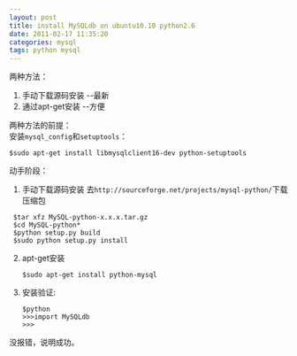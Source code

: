 ```yaml
---
layout: post
title: install MySQLdb on ubuntu10.10 python2.6
date: 2011-02-17 11:35:20
categories: mysql
tags: python mysql 
---
```


两种方法：

1. 手动下载源码安装  --最新
2. 通过apt-get安装   --方便
 
两种方法的前提：<br>
安装`mysql_config`和`setuptools`：

  ```
  $sudo apt-get install libmysqlclient16-dev python-setuptools
  ```
 
动手阶段：<br>

1. 手动下载源码安装
  去`http://sourceforge.net/projects/mysql-python/`下载压缩包
  
  ```
   $tar xfz MySQL-python-x.x.x.tar.gz 
   $cd MySQL-python*
   $python setup.py build
   $sudo python setup.py install
 ```
 
2. apt-get安装

   ```
   $sudo apt-get install python-mysql
   ```
 
3. 安装验证: 
 
   ```
   $python
   >>>import MySQLdb
   >>>                           
   ```
没报错，说明成功。